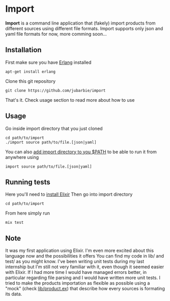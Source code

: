 # Import

**Import** is a command line application that (fakely) import products from different sources using different file formats.
Import supports only json and yaml file formats for now, more comming soon...

## Installation

First make sure you have [Erlang](https://github.com/erlang/otp) installed
```
apt-get install erlang
```
Clone this git repository
```
git clone https://github.com/jubarbie/import
```
That's it. Check usage section to read more about how to use

## Usage
Go inside import directory that you just cloned
```
cd path/to/import
./import source path/to/file.[json|yaml]
```
You can also [add import directory to you $PATH](https://unix.stackexchange.com/questions/26047/how-to-correctly-add-a-path-to-path) to be able to run it from anywhere using
```
import source path/to/file.[json|yaml]
```

## Running tests
Here you'll need to [install Elixir](https://elixir-lang.org/install.html)
Then go into import directory
```
cd path/to/import
```
From here simply run
```
mix test
```

## Note
It was my first application using Elixir. I'm even more excited about this language now and the possibilities it offers
You can find my code in lib/ and test/ as you might know.
I've been writing unit tests during my last internship but I'm still not very familiar with it, even though it seemed easier with Elixir.
If I had more time I would have managed errors better, in particular regarding file parsing and I would have written more unit tests.
I tried to make the products importation as flexible as possible using a "mock" (check [lib/product.ex](https://github.com/jubarbie/import/blob/master/lib/product.ex)) that describe how every sources is formating its data.
